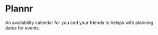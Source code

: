 # Plannr
An availability calendar for you and your friends to helsps with planning dates for events.
